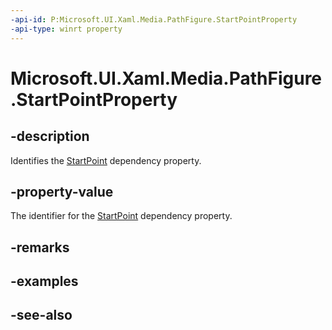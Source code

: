 ```yaml
---
-api-id: P:Microsoft.UI.Xaml.Media.PathFigure.StartPointProperty
-api-type: winrt property
---
```


<!-- Property syntax
public Windows.UI.Xaml.DependencyProperty StartPointProperty { get; }
-->

# Microsoft.UI.Xaml.Media.PathFigure.StartPointProperty

## -description
Identifies the [StartPoint](pathfigure_startpoint.md) dependency property.

## -property-value
The identifier for the [StartPoint](pathfigure_startpoint.md) dependency property.

## -remarks

## -examples

## -see-also
